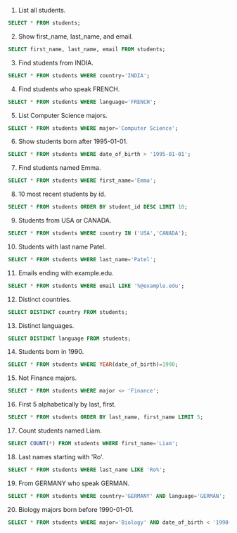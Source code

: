 1. List all students.
```sql
SELECT * FROM students;
```

2. Show first_name, last_name, and email.
```sql
SELECT first_name, last_name, email FROM students;
```

3. Find students from INDIA.
```sql
SELECT * FROM students WHERE country='INDIA';
```

4. Find students who speak FRENCH.
```sql
SELECT * FROM students WHERE language='FRENCH';
```

5. List Computer Science majors.
```sql
SELECT * FROM students WHERE major='Computer Science';
```

6. Show students born after 1995-01-01.
```sql
SELECT * FROM students WHERE date_of_birth > '1995-01-01';
```

7. Find students named Emma.
```sql
SELECT * FROM students WHERE first_name='Emma';
```

8. 10 most recent students by id.
```sql
SELECT * FROM students ORDER BY student_id DESC LIMIT 10;
```

9. Students from USA or CANADA.
```sql
SELECT * FROM students WHERE country IN ('USA','CANADA');
```

10. Students with last name Patel.
```sql
SELECT * FROM students WHERE last_name='Patel';
```

11. Emails ending with example.edu.
```sql
SELECT * FROM students WHERE email LIKE '%@example.edu';
```

12. Distinct countries.
```sql
SELECT DISTINCT country FROM students;
```

13. Distinct languages.
```sql
SELECT DISTINCT language FROM students;
```

14. Students born in 1990.
```sql
SELECT * FROM students WHERE YEAR(date_of_birth)=1990;
```

15. Not Finance majors.
```sql
SELECT * FROM students WHERE major <> 'Finance';
```

16. First 5 alphabetically by last, first.
```sql
SELECT * FROM students ORDER BY last_name, first_name LIMIT 5;
```

17. Count students named Liam.
```sql
SELECT COUNT(*) FROM students WHERE first_name='Liam';
```

18. Last names starting with 'Ro'.
```sql
SELECT * FROM students WHERE last_name LIKE 'Ro%';
```

19. From GERMANY who speak GERMAN.
```sql
SELECT * FROM students WHERE country='GERMANY' AND language='GERMAN';
```

20. Biology majors born before 1990-01-01.
```sql
SELECT * FROM students WHERE major='Biology' AND date_of_birth < '1990-01-01';
```

